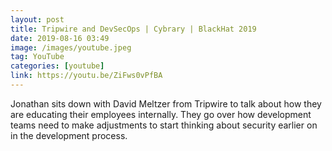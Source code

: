 ```yaml
---
layout: post
title: Tripwire and DevSecOps | Cybrary | BlackHat 2019
date: 2019-08-16 03:49
image: /images/youtube.jpeg
tag: YouTube
categories: [youtube]
link: https://youtu.be/ZiFws0vPfBA
---
```

Jonathan sits down with David Meltzer from Tripwire to talk about how they are educating their employees internally. They go over how development teams need to make adjustments to start thinking about security earlier on in the development process.
